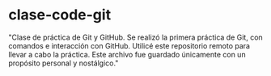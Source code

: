 # clase-code-git
"Clase de práctica de Git y GitHub.
Se realizó la primera práctica de Git, con comandos e interacción con GitHub. Utilicé este repositorio remoto para llevar a cabo la práctica.
Este archivo fue guardado únicamente con un propósito personal y nostálgico."
